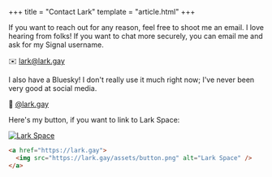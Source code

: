 +++
title = "Contact Lark"
template = "article.html"
+++

If you want to reach out for any reason, feel free to shoot me an email. I love
hearing from folks! If you want to chat more securely, you can email me and ask
for my Signal username.

✉️ [lark@lark.gay](mailto:lark@lark.gay)

I also have a Bluesky! I don't really use it much right now; I've never been
very good at social media.

🦋 [@lark.gay](https://bsky.app/profile/lark.gay)

Here's my button, if you want to link to Lark Space:

[![Lark Space](/assets/button.png)](/)

```html
<a href="https://lark.gay">
  <img src="https://lark.gay/assets/button.png" alt="Lark Space" />
</a>
```
